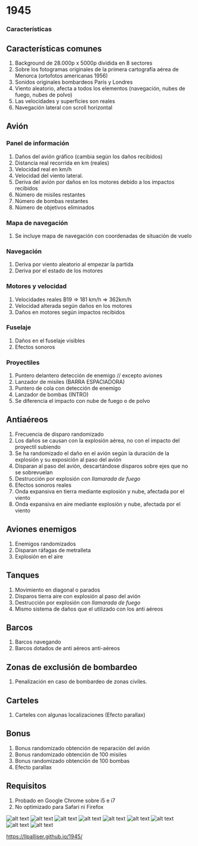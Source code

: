 # 1945



###  Características


## Características comunes
1. Background de 28.000p x 5000p dividida en 8 sectores
2. Sobre los fotogramas originales de la primera cartografía aérea de Menorca (ortofotos americanas 1956)
3. Sonidos originales bombardeos París y Londres
4. Viento aleatorio, afecta a todos los elementos (navegación, nubes de fuego, nubes de polvo)
5. Las velocidades y superficies son reales
6. Navegación lateral con scroll horizontal


## Avión

### Panel de información

1. Daños del avión gráfico (cambia según los daños recibidos)
2. Distancia real recorrida en km (reales)
3. Velocidad real en km/h
4. Velocidad del viento lateral.
5. Deriva del avión por daños en los motores debido a los impactos recibidos
6. Número de misiles restantes
7. Número de bombas restantes
8. Número de objetivos eliminados

### Mapa de navegación
1. Se incluye mapa de navegación con coordenadas de situación de vuelo

### Navegación
1. Deriva por viento aleatorio al empezar la partida
2. Deriva por el estado de los motores


### Motores y velocidad
1. Velocidades reales B19 => 181 km/h =>  362km/h
2. Velocidad alterada según daños en los motores
3. Daños en motores según impactos recibidos

### Fuselaje
1. Daños en el fuselaje visibles
2. Efectos sonoros

### Proyectiles
1. Puntero delantero detección de enemigo // excepto aviones
2. Lanzador de misiles (BARRA ESPACIADORA) 
3. Puntero de cola con detección de enemigo
4. Lanzador de bombas (INTRO)
5. Se diferencia el impacto con nube de fuego o de polvo


## Antiaéreos
1. Frecuencia de disparo randomizado
2. Los daños se causan con la explosión aérea, no con el impacto del proyectil subiendo
3. Se ha randomizado el daño en el avión según la duración de la explosión y su exposición al paso del avión
4. Disparan al paso del avión, descartándose disparos sobre ejes que no se sobrevuelan
5. Destrucción por explosión con *llamarada de fuego*
6. Efectos sonoros reales
7. Onda expansiva en tierra mediante explosión y nube, afectada por el viento
8. Onda expansiva en aire mediante explosión y nube, afectada por el viento


## Aviones enemigos
1. Enemigos randomizados
2. Disparan ráfagas de metralleta
3. Explosión en el aire


## Tanques
1. Movimiento en diagonal o parados
2. Disparos tierra aire con explosión al paso del avión
3. Destrucción por explosión con *llamarada de fuego*
4. Mismo sistema de daños que el utilizado con los anti aéreos


## Barcos
1. Barcos navegando
2. Barcos dotados de anti aéreos anti-aéreos 


## Zonas de exclusión de bombardeo
1. Penalización en caso de bombardeo de zonas civiles.


## Carteles
1. Carteles con algunas localizaciones (Efecto parallax)


## Bonus
1. Bonus randomizado obtención de reparación del avión
2. Bonus randomizado obtención de 100 misiles
3. Bonus randomizado obtención de 100 bombas
3. Efecto parallax


## Requisitos

1. Probado en Google Chrome sobre i5 e i7
2. No optimizado para Safari ni Firefox

![alt text](https://github.com/llpalliser/1945/blob/main/screenshots/0.png?raw=true)
![alt text](https://github.com/llpalliser/1945/blob/main/screenshots/1.png?raw=true)
![alt text](https://github.com/llpalliser/1945/blob/main/screenshots/3.png?raw=true)
![alt text](https://github.com/llpalliser/1945/blob/main/screenshots/7.png?raw=true)
![alt text](https://github.com/llpalliser/1945/blob/main/screenshots/9.png?raw=true)
![alt text](https://github.com/llpalliser/1945/blob/main/screenshots/10.png?raw=true)
![alt text](https://github.com/llpalliser/1945/blob/main/screenshots/11.png?raw=true)
![alt text](https://github.com/llpalliser/1945/blob/main/screenshots/14.png?raw=true)
![alt text](https://github.com/llpalliser/1945/blob/main/screenshots/15.png?raw=true)

https://llpalliser.github.io/1945/
